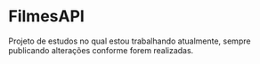 # FilmesAPI
Projeto de estudos no qual estou trabalhando atualmente, sempre publicando alterações conforme forem realizadas.
